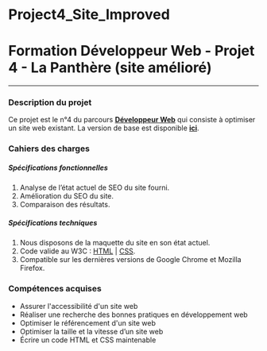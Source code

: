 # Project4_Site_Improved
# Formation Développeur Web - Projet 4 - La Panthère (site amélioré)
------------
### Description du projet
Ce projet est le n°4 du parcours [**Développeur Web**](https://openclassrooms.com/fr/paths/185-developpeur-web) qui consiste à optimiser un site web existant. La version de base est disponible [**ici**](https://github.com/Aruthla/Project4_Site_Base).
### Cahiers des charges
##### Spécifications fonctionnelles
1. Analyse de l’état actuel de SEO du site fourni.
2. Amélioration du SEO du site.
3. Comparaison des résultats. 

##### Spécifications techniques
1. Nous disposons de la maquette du site en son état actuel.
2. Code valide au W3C : [HTML](https://validator.w3.org/nu/?doc=https%3A%2F%2Fsebastien-d-me.github.io%2FBooki%2F "HTML") | [CSS](https://jigsaw.w3.org/css-validator/validator?uri=https%3A%2F%2Fsebastien-d-me.github.io%2FBooki%2Fcss%2Fbooki.css&profile=css3svg&usermedium=all&warning=1&vextwarning=&lang=fr "CSS").
3. Compatible sur les dernières versions de Google Chrome et Mozilla Firefox.

### Compétences acquises
- Assurer l'accessibilité d'un site web
- Réaliser une recherche des bonnes pratiques en développement web
- Optimiser le référencement d'un site web
- Optimiser la taille et la vitesse d’un site web
- Écrire un code HTML et CSS maintenable
